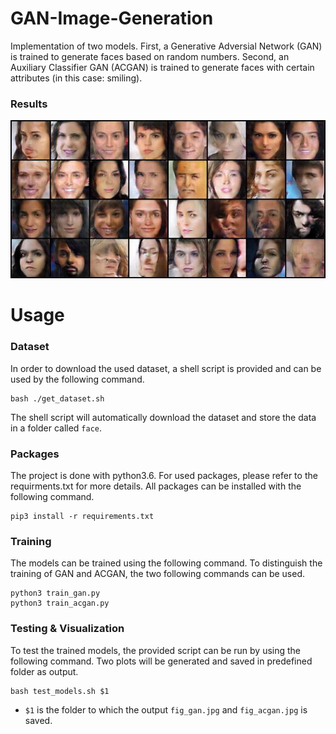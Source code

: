 # GAN-Image-Generation
Implementation of two models. First, a Generative Adversial Network (GAN) is trained to generate faces based on random numbers. Second, an Auxiliary Classifier GAN (ACGAN) is trained to generate faces with certain attributes (in this case: smiling).

### Results
![alt text](https://github.com/kipu1231/GAN-Image-Generation/blob/master/Results/fig_gan.jpg)

# Usage

### Dataset
In order to download the used dataset, a shell script is provided and can be used by the following command.

    bash ./get_dataset.sh
    
The shell script will automatically download the dataset and store the data in a folder called `face`. 

### Packages
The project is done with python3.6. For used packages, please refer to the requirments.txt for more details. All packages can be installed with the following command.

    pip3 install -r requirements.txt
    
### Training
The models can be trained using the following command. To distinguish the training of GAN and ACGAN, the two following commands can be used.

    python3 train_gan.py
    python3 train_acgan.py

### Testing & Visualization
To test the trained models, the provided script can be run by using the following command. Two plots will be generated and saved in predefined folder as output. 

    bash test_models.sh $1

-   `$1` is the folder to which the output `fig_gan.jpg` and `fig_acgan.jpg` is saved.
